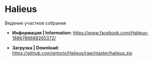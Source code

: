 # Halieus

Ведение участков собрания

* **Информация | Information:**
https://www.facebook.com/Halieus-1886786688265372/

* **Загрузка | Download:**
https://github.com/antorix/Halieus/raw/master/halieus.zip
